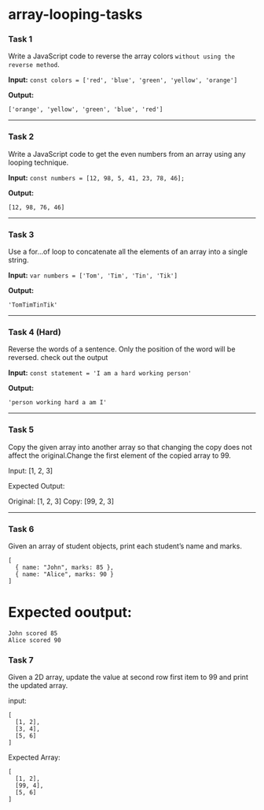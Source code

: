# array-looping-tasks

### Task 1

Write a JavaScript code to reverse the array colors `without using the reverse method`.

**Input:**
`const colors = ['red', 'blue', 'green', 'yellow', 'orange']`

**Output:**

`['orange', 'yellow', 'green', 'blue', 'red']`

---

### Task 2

Write a JavaScript code to get the even numbers from an array using any looping technique.

**Input:**
`const numbers = [12, 98, 5, 41, 23, 78, 46];`

**Output:**

`[12, 98, 76, 46]`

---

### Task 3

Use a for...of loop to concatenate all the elements of an array into a single string.

**Input:**
`var numbers = ['Tom', 'Tim', 'Tin', 'Tik']`

**Output:**

`'TomTimTinTik'`

---

### Task 4 (Hard)

Reverse the words of a sentence. Only the position of the word will be reversed. check out the output

**Input:**
`const statement = 'I am a hard working person'`

**Output:**

`'person working hard a am I'`

---

### Task 5

Copy the given array into another array so that changing the copy does not affect the original.Change the first element of the copied array to 99.

Input: [1, 2, 3]

Expected Output:

Original: [1, 2, 3]
Copy: [99, 2, 3]

---

### Task 6

Given an array of student objects, print each student’s name and marks.

```
[
  { name: "John", marks: 85 },
  { name: "Alice", marks: 90 }
]
```

# Expected ooutput:

```
John scored 85
Alice scored 90
```

### Task 7

Given a 2D array, update the value at second row first item to 99 and print the updated array.

input:

```
[
  [1, 2],
  [3, 4],
  [5, 6]
]
```

Expected Array:

```
[
  [1, 2],
  [99, 4],
  [5, 6]
]
```
